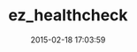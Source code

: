 ---
layout: post
title:  "ez_healthcheck"
repo:   "t11a/ez_healthcheck"
date:   2015-02-18 17:03:59
gemurl: http://github.com/t11a/ez_healthcheck
---